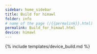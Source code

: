 ```yaml
---
sidebar: home_sidebar
title: Build for himawl
folder: info
# name of the page (/{{permalink}}.html)
permalink: Build_for_himawl.html
device: himawl
---
```

{% include templates/device_build.md %}
